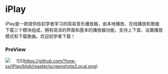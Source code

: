 # iPlay

iPlay是一款提供给初学者学习的简易音乐播放器，由本地播放、在线播放和歌曲下载三个模块组成，拥有简洁的界面和基本的播放器功能，支持上下首、设置播放模式和下载歌曲。欢迎初学者下载！

### PreView

![](https://github.com/Yone-sx/iPlay/blob/master/screenshots/Firstpage.png) &nbsp;&nbsp;&nbsp;
![]((https://github.com/Yone-sx/iPlay/blob/master/screenshots/Local.png)

